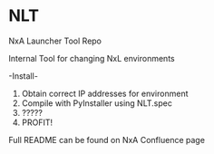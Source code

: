 # NLT
NxA Launcher Tool Repo

Internal Tool for changing NxL environments

-Install- 
1.  Obtain correct IP addresses for environment
2.  Compile with PyInstaller using NLT.spec
3.  ?????
4.  PROFIT!


Full README can be found on NxA Confluence page

